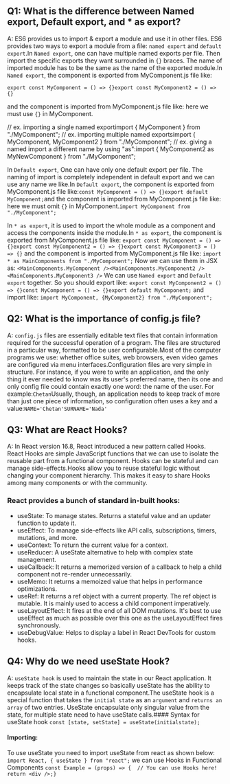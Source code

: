 ## Q1: What is the difference between Named export, Default export, and * as export?
A: ES6 provides us to import & export a module and use it in other files. ES6 provides two ways to export a module from a file: `named export` and `default export`.In `Named export`, one can have multiple named exports per file. Then import the specific exports they want surrounded in `{}` braces. The name of imported module has to be the same as the name of the exported module.In `Named export`, the component is exported from MyComponent.js file like:

```export const MyComponent = () => {}export const MyComponent2 = () => {}```

and the component is imported from MyComponent.js file like: here we must use `{}` in MyComponent.

// ex. importing a single named exportimport { MyComponent } from "./MyComponent";
// ex. importing multiple named exportsimport { MyComponent, MyComponent2 } from "./MyComponent";
// ex. giving a named import a different name by using "as":import { MyComponent2 as MyNewComponent } from "./MyComponent";

In `Default export`, One can have only one default export per file. The naming of import is completely independent in default export and we can use any name we like.In `Default export`, the component is exported from MyComponent.js file like:```const MyComponent = () => {}export default MyComponent;```and the component is imported from MyComponent.js file like: here we must omit `{}` in MyComponent.```import MyComponent from "./MyComponent";```

In `* as export`, it is used to import the whole module as a component and access the components inside the module.In `* as export`, the component is exported from MyComponent.js file like:
```export const MyComponent = () => {}export const MyComponent2 = () => {}export const MyComponent3 = () => {}```
and the component is imported from MyComponent.js file like:
```import * as MainComponents from "./MyComponent";```
Now we can use them in JSX as:
```<MainComponents.MyComponent /><MainComponents.MyComponent2 /><MainComponents.MyComponent3 />```
We can use `Named export` and `Default export` together. So you should export like:
```export const MyComponent2 = () => {}const MyComponent = () => {}export default MyComponent;```
and import like:
```import MyComponent, {MyComponent2} from "./MyComponent";```

## Q2: What is the importance of config.js file?
A: `config.js` files are essentially editable text files that contain information required for the successful operation of a program. The files are structured in a particular way, formatted to be user configurable.Most of the computer programs we use: whether office suites, web browsers, even video games are configured via menu interfaces.Configuration files are very simple in structure. For instance, if you were to write an application, and the only thing it ever needed to know was its user's preferred name, then its one and only config file could contain exactly one word: the name of the user. 
For example:```Chetan```Usually, though, an application needs to keep track of more than just one piece of information, so configuration often uses a key and a value:```NAME='Chetan'SURNAME='Nada'```

## Q3: What are React Hooks?
A: In React version 16.8, React introduced a new pattern called Hooks. React Hooks are simple JavaScript functions that we can use to isolate the reusable part from a functional component. Hooks can be stateful and can manage side-effects.Hooks allow you to reuse stateful logic without changing your component hierarchy. This makes it easy to share Hooks among many components or with the community.

### React provides a bunch of standard in-built hooks:
- useState: To manage states. Returns a stateful value and an updater function to update it.
- useEffect: To manage side-effects like API calls, subscriptions, timers, mutations, and more.
- useContext: To return the current value for a context.
- useReducer: A useState alternative to help with complex state management.
- useCallback: It returns a memorized version of a callback to help a child component not re-render unnecessarily.
- useMemo: It returns a memoized value that helps in performance optimizations.
- useRef: It returns a ref object with a current property. The ref object is mutable. It is mainly used to access a child component imperatively.
- useLayoutEffect: It fires at the end of all DOM mutations. It's best to use useEffect as much as possible over this one as the useLayoutEffect fires synchronously.
- useDebugValue: Helps to display a label in React DevTools for custom hooks.

## Q4: Why do we need useState Hook?
A: `useState hook` is used to maintain the state in our React application. It keeps track of the state changes so basically useState has the ability to encapsulate local state in a functional component.The useState hook is a special function that takes the `initial state` as an `argument` and `returns an array` of two entries. UseState encapsulate only singular value from the state, for multiple state need to have useState calls.#### Syntax for useState hook
```const [state, setState] = useState(initialstate);```
#### Importing: 
To use useState you need to import useState from react as shown below:
```import React, { useState } from "react";```
we can use Hooks in Functional Components
```const Example = (props) => {  // You can use Hooks here!  return <div />;}```